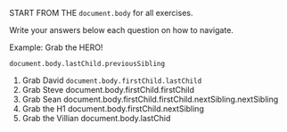START FROM THE `document.body` for all exercises.

Write your answers below each question on how to navigate.

Example: Grab the HERO!

`document.body.lastChild.previousSibling`

1. Grab David
`document.body.firstChild.lastChild`
2. Grab Steve
document.body.firstChild.firstChild
3. Grab Sean
document.body.firstChild.firstChild.nextSibling.nextSibling
4. Grab the H1
document.body.firstChild.nextSibling
5. Grab the Villian
document.body.lastChid
